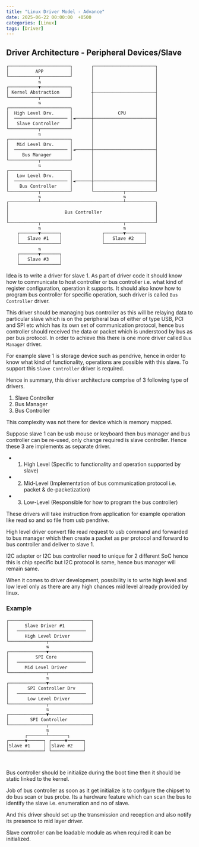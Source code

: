 ```yaml
---
title: "Linux Driver Model - Advance"
date: 2025-06-22 00:00:00  +0500
categories: [Linux]
tags: [Driver]
---
```


## Driver Architecture - Peripheral Devices/Slave

```
┌───────────────────────┐       ┌───────────────────────┐
│          APP          │       │                       │
└───────────┬───────────┘       │                       │
            ⇅                   │                       │
┌───────────▼───────────┐       │                       │
│ Kernel Abstraction    │       ┼───────────────────────┤
└───────────┬───────────┘       │                       │
            ⇅                   │                       │
┌───────────────────────┐       │                       │
│  High Level Drv.      │       │         CPU           │
│  ──────────────────── │◄──────┼───────────────────────┤
│   Slave Controller    │       │                       │
└───────────┬───────────┘       │                       │
            ⇅                   │                       │
┌───────────────────────┐       │                       │
│   Mid Level Drv.      │       │                       │
│  ──────────────────── │◄──────┼───────────────────────┤
│     Bus Manager       │       │                       │
└───────────┬───────────┘       │                       │
            ⇅                   │                       │
┌───────────────────────┐       │                       │
│   Low Level Drv.      │       │                       │
│  ──────────────────── │◄──────┼───────────────────────┤
│    Bus Controller     │       │                       │
└───────────┬───────────┘       └───────────┬───────────┘
            ⇅                               ⇅
┌───────────┴───────────────────────────────┴───────────┐
│                                                       │
│                     Bus Controller                    │
│                                                       │
└───────────┬───────────────────────────────┬───────────┘
            ⇅                               ⇅
    ┌───────▼───────┐               ┌───────▼───────┐
    │   Slave #1    │               │   Slave #2    │
    └───────────────┘               └───────────────┘
            ⇅
    ┌───────▼───────┐
    │   Slave #3    │
    └───────────────┘
```

Idea is to write a driver for slave 1. As part of driver code it should know how to communicate to 
host controller or bus controller i.e. what kind of register configuration, operation it supports.
It should also know how to program bus controller for specific operation, such driver is called
`Bus Controller` driver.

This driver should be managing bus controller as this will be relaying data to particular slave which
is on the peripheral bus of either of type USB, PCI and SPI etc which has its own set of communication
protocol, hence bus controller should received the data or packet which is understood by bus as 
per bus protocol. In order to achieve this there is one more driver called `Bus Manager` driver.

For example slave 1 is storage device such as pendrive, hence in order to know what kind of functionality,
operations are possible with this slave. To support this `Slave Controller` driver is required.


Hence in summary, this driver architecture comprise of 3 following type of drivers.
1. Slave Controller
2. Bus Manager
3. Bus Controller

This complexity was not there for device which is memory mapped.

Suppose slave 1 can be usb mouse or keyboard then bus manager and bus controller can be re-used, only
change required is slave controller. Hence these 3 are implements as separate driver.

-   1. High Level (Specific to functionality and operation supported by slave)
-   2. Mid-Level (Implementation of bus communication protocol i.e. packet & de-packetization)
-   3. Low-Level (Responsible for how to program the bus controller)

These drivers will take instruction from application for example operation like read so and so file
from usb pendrive. 


High level driver convert file read request to usb command and forwarded to bus manager which then
create a packet as per protocol and forward to bus controller and deliver to slave 1. 

I2C adapter or I2C bus controller need to unique for 2 different SoC hence this is chip specific 
but I2C protocol is same, hence bus manager will remain same.

When it comes to driver development, possibility is to write high level and low level only as there
are any high chances mid level already provided by linux. 


### Example

```
┌───────────────────────────────┐
│      Slave Driver #1          │
│   ──────────────────────────  │
│      High Level Driver        │
└──────────────┬────────────────┘
               ⇅
┌──────────────▼────────────────┐
│          SPI Core             │
│   ──────────────────────────  │
│      Mid Level Driver         │
└──────────────┬────────────────┘
               ⇅
┌──────────────▼────────────────┐
│       SPI Controller Drv      │
│   ──────────────────────────  │
│       Low Level Driver        │
└──────────────┬────────────────┘
               ⇅
┌──────────────▼────────────────┐
│        SPI Controller         │
└──────────────┬────────────────┘
               ⇅
       ┌───────┴───────┐
┌──────▼──────┐ ┌─────▼──────┐
│Slave #1     │ │Slave #2    │
└─────────────┘ └────────────┘



```
Bus controller should be initialize during the boot time then it should be static linked to the 
kernel. 

Job of bus controller as soon as it get initialize is to confgure the chipset to do bus scan or bus
probe. Its a hardware feature which can scan the bus to identify the slave i.e. enumeration and 
no of slave. 

And this driver should set up the transmission and reception and also notify its presence to mid
layer driver. 

Slave controller can be loadable module as when required it can be initialized.

